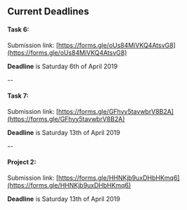 ## Current Deadlines
#### **Task 6**:

Submission link: [https://forms.gle/oUs84MiVKQ4AtsvG8](https://forms.gle/oUs84MiVKQ4AtsvG8)

**Deadline** is Saturday 6th of April 2019

--

#### **Task 7**:

Submission link: [https://forms.gle/GFhyy5tavwbrV8B2A](https://forms.gle/GFhyy5tavwbrV8B2A)

**Deadline** is Saturday 13th of April 2019

-- 
#### **Project 2**:

Submission link: [https://forms.gle/HHNKjb9uxDHbHKmq6](https://forms.gle/HHNKjb9uxDHbHKmq6)

**Deadline** is Saturday 13th of April 2019
